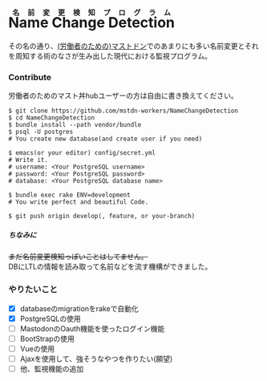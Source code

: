 # <ruby>Name Change Detection<rp>（</rp><rt>名前変更検知プログラム</rt><rp>）</rp></ruby>
その名の通り、[(労働者のための)マストドン](https://mstdn-workers.com/about)でのあまりにも多い名前変更とそれを周知する術のなさが生み出した現代における監視プログラム。

### Contribute
労働者のためのマスト丼hubユーザーの方は自由に書き換えてください。

``` shell
$ git clone https://github.com/mstdn-workers/NameChangeDetection
$ cd NameChangeDetection
$ bundle install --path vendor/bundle
$ psql -U postgres
# You create new database(and create user if you need)

$ emacs(or your editor) config/secret.yml
# Write it.
# username: <Your PostgreSQL username>
# password: <Your PostgreSQL password>
# database: <Your PostgreSQL database name>

$ bundle exec rake ENV=development
# You write perfect and beautiful Code.

$ git push origin develop(, feature, or your-branch)
```

##### ちなみに
~~まだ名前変更検知っぽいことはしてません。~~  
DBにLTLの情報を読み取って名前などを流す機構ができました。

### やりたいこと
- [x] databaseのmigrationをrakeで自動化
- [x] PostgreSQLの使用
- [ ] MastodonのOauth機能を使ったログイン機能
- [ ] BootStrapの使用
- [ ] Vueの使用
- [ ] Ajaxを使用して、強そうなやつを作りたい(願望)
- [ ] 他、監視機能の追加
